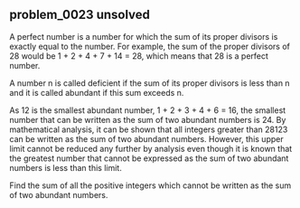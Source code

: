 ## problem_0023 unsolved
A perfect number is a number for which the sum of its proper divisors is
exactly equal to the number. For example, the sum of the proper divisors of 28
would be 1 + 2 + 4 + 7 + 14 = 28, which means that 28 is a perfect number.

A number n is called deficient if the sum of its proper divisors is less than
n and it is called abundant if this sum exceeds n.

As 12 is the smallest abundant number, 1 + 2 + 3 + 4 + 6 = 16, the smallest
number that can be written as the sum of two abundant numbers is 24. By
mathematical analysis, it can be shown that all integers greater than 28123
can be written as the sum of two abundant numbers. However, this upper limit
cannot be reduced any further by analysis even though it is known that the
greatest number that cannot be expressed as the sum of two abundant numbers is
less than this limit.

Find the sum of all the positive integers which cannot be written as the sum
of two abundant numbers.


